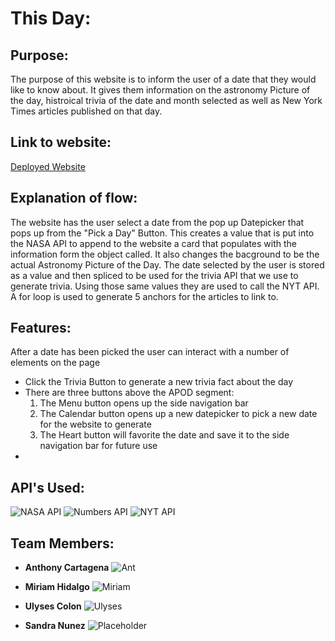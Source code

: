 # This Day:

## Purpose:
The purpose of this website is to inform the user of a date that they would like to know about. It gives them information on the astronomy Picture of the day, histroical trivia of the date and month selected as well as New York Times articles published on that day.

## Link to website:
[Deployed Website]( https://anthonyc93.github.io/ThisDay/)

## Explanation of flow:
The website has the user select a date from the pop up Datepicker that pops up from the "Pick a Day" Button. This creates a value that is put into the NASA API to append to the website a card that populates with the information form the object called. It also changes the bacground to be the actual Astronomy Picture of the Day. The date selected by the user is stored as a value and then spliced to be used for the trivia API that we use to generate trivia. Using those same values they are used to call the NYT API. A for loop is used to generate 5 anchors for the articles to link to.

## Features:
After a date has been picked the user can interact with a number of elements on the page
  * Click the Trivia Button to generate a new trivia fact about the day
  * There are three buttons above the APOD segment:
    1. The Menu button opens up the side navigation bar
    2. The Calendar button opens up a new datepicker to pick a new date for the website to generate
    3. The Heart button will favorite the date and save it to the side navigation bar for future use
  * 
    
## API's Used:
![NASA API](https://api.nasa.gov/images/logo.png)
![Numbers API](https://www.programmableweb.com/wp-content/numbersapiscreen.png)
![NYT API](https://developer.nytimes.com/img/NYTDevLogo.svg)

## Team Members:
- **Anthony Cartagena** 
![Ant](https://pbs.twimg.com/profile_images/773176104815366144/Bb0iUK6F_400x400.jpg)

- **Miriam Hidalgo** 
![Miriam](https://avatars1.githubusercontent.com/u/22244945?s=460&v=4)

- **Ulyses Colon** 
![Ulyses](https://avatars2.githubusercontent.com/u/42300114?s=400&u=76146ef4c4b28f7a4d49bea03a6cc08d6d3169b3&v=4)

- **Sandra Nunez**
![Placeholder](https://cdn.nanalyze.com/uploads/2016/09/UBTECH-Cool-Robot-Alpha-1S.jpg)
